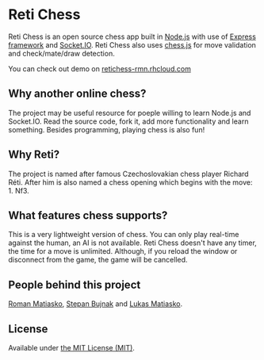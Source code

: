 Reti Chess
==========

Reti Chess is an open source chess app built in [Node.js](http://nodejs.org/) with use of [Express framework](http://expressjs.com/) and [Socket.IO](http://socket.io/). Reti Chess also uses [chess.js](https://github.com/jhlywa/chess.js) for move validation and check/mate/draw detection.

You can check out demo on [retichess-rmn.rhcloud.com](http://retichess-rmn.rhcloud.com/)

Why another online chess?
-------------------------

The project may be useful resource for poeple willing to learn Node.js and Socket.IO. Read the source code, fork it, add more functionality and learn something. Besides programming, playing chess is also fun!

Why Reti?
---------

The project is named after famous Czechoslovakian chess player Richard Réti. After him is also named a chess opening which begins with the move: 1. Nf3.

What features chess supports?
-----------------------------

This is a very lightweight version of chess. You can only play real-time against the human, an AI is not available. Reti Chess doesn't have any timer, the time for a move is unlimited. Although, if you reload the window or disconnect from the game, the game will be cancelled.

People behind this project
--------------------------

[Roman Matiasko](http://github.com/romanmatiasko/), [Stepan Bujnak](http://github.com/stepanbujnak/) and [Lukas Matiasko](http://github.com/lukasmatiasko/).

License
-------

Available under [the MIT License (MIT)](http://opensource.org/licenses/MIT).
